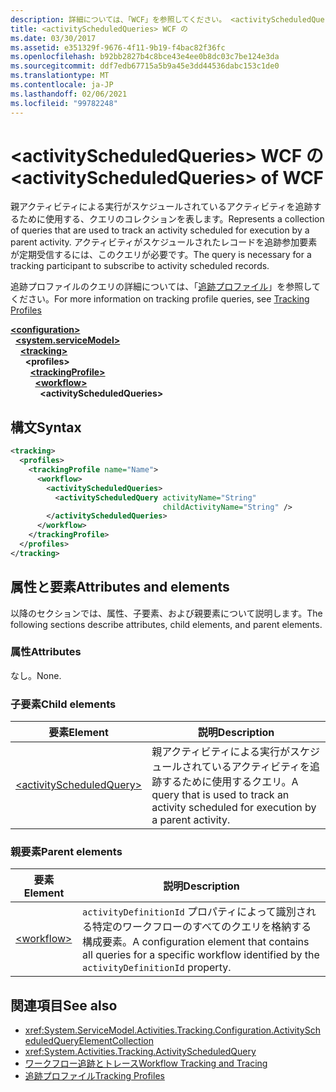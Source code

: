 ```yaml
---
description: 詳細については、「WCF」を参照してください。 <activityScheduledQueries>
title: <activityScheduledQueries> WCF の
ms.date: 03/30/2017
ms.assetid: e351329f-9676-4f11-9b19-f4bac82f36fc
ms.openlocfilehash: b92bb2827b4c8bce43e4ee0b8dc03c7be124e3da
ms.sourcegitcommit: ddf7edb67715a5b9a45e3dd44536dabc153c1de0
ms.translationtype: MT
ms.contentlocale: ja-JP
ms.lasthandoff: 02/06/2021
ms.locfileid: "99782248"
---
```

# <a name="activityscheduledqueries-of-wcf"></a><span data-ttu-id="f9528-103">\<activityScheduledQueries> WCF の</span><span class="sxs-lookup"><span data-stu-id="f9528-103">\<activityScheduledQueries> of WCF</span></span>

<span data-ttu-id="f9528-104">親アクティビティによる実行がスケジュールされているアクティビティを追跡するために使用する、クエリのコレクションを表します。</span><span class="sxs-lookup"><span data-stu-id="f9528-104">Represents a collection of queries that are used to track an activity scheduled for execution by a parent activity.</span></span> <span data-ttu-id="f9528-105">アクティビティがスケジュールされたレコードを追跡参加要素が定期受信するには、このクエリが必要です。</span><span class="sxs-lookup"><span data-stu-id="f9528-105">The query is necessary for a tracking participant to subscribe to activity scheduled records.</span></span>  
  
<span data-ttu-id="f9528-106">追跡プロファイルのクエリの詳細については、「[追跡プロファイル](../../../windows-workflow-foundation/tracking-profiles.md)」を参照してください。</span><span class="sxs-lookup"><span data-stu-id="f9528-106">For more information on tracking profile queries, see [Tracking Profiles](../../../windows-workflow-foundation/tracking-profiles.md)</span></span>  
  
[**\<configuration>**](../configuration-element.md)\
&nbsp;&nbsp;[**\<system.serviceModel>**](system-servicemodel.md)\
&nbsp;&nbsp;&nbsp;&nbsp;[**\<tracking>**](tracking-of-wcf.md)\
&nbsp;&nbsp;&nbsp;&nbsp;&nbsp;&nbsp;**\<profiles>**\
&nbsp;&nbsp;&nbsp;&nbsp;&nbsp;&nbsp;&nbsp;&nbsp;[**\<trackingProfile>**](trackingprofile-of-wcf.md)\
&nbsp;&nbsp;&nbsp;&nbsp;&nbsp;&nbsp;&nbsp;&nbsp;&nbsp;&nbsp;[**\<workflow>**](workflow-of-wcf.md)\
&nbsp;&nbsp;&nbsp;&nbsp;&nbsp;&nbsp;&nbsp;&nbsp;&nbsp;&nbsp;&nbsp;&nbsp;**\<activityScheduledQueries>**  
  
## <a name="syntax"></a><span data-ttu-id="f9528-107">構文</span><span class="sxs-lookup"><span data-stu-id="f9528-107">Syntax</span></span>  
  
```xml  
<tracking>
  <profiles>
    <trackingProfile name="Name">
      <workflow>
        <activityScheduledQueries>
          <activityScheduledQuery activityName="String"
                                  childActivityName="String" />
        </activityScheduledQueries>
      </workflow>
    </trackingProfile>
  </profiles>
</tracking>
```  
  
## <a name="attributes-and-elements"></a><span data-ttu-id="f9528-108">属性と要素</span><span class="sxs-lookup"><span data-stu-id="f9528-108">Attributes and elements</span></span>  

<span data-ttu-id="f9528-109">以降のセクションでは、属性、子要素、および親要素について説明します。</span><span class="sxs-lookup"><span data-stu-id="f9528-109">The following sections describe attributes, child elements, and parent elements.</span></span>  
  
### <a name="attributes"></a><span data-ttu-id="f9528-110">属性</span><span class="sxs-lookup"><span data-stu-id="f9528-110">Attributes</span></span>  

<span data-ttu-id="f9528-111">なし。</span><span class="sxs-lookup"><span data-stu-id="f9528-111">None.</span></span>  
  
### <a name="child-elements"></a><span data-ttu-id="f9528-112">子要素</span><span class="sxs-lookup"><span data-stu-id="f9528-112">Child elements</span></span>  
  
|<span data-ttu-id="f9528-113">要素</span><span class="sxs-lookup"><span data-stu-id="f9528-113">Element</span></span>|<span data-ttu-id="f9528-114">説明</span><span class="sxs-lookup"><span data-stu-id="f9528-114">Description</span></span>|  
|-------------|-----------------|  
|[\<activityScheduledQuery>](activityscheduledquery-of-wcf.md)|<span data-ttu-id="f9528-115">親アクティビティによる実行がスケジュールされているアクティビティを追跡するために使用するクエリ。</span><span class="sxs-lookup"><span data-stu-id="f9528-115">A query that is used to track an activity scheduled for execution by a parent activity.</span></span>|  
  
### <a name="parent-elements"></a><span data-ttu-id="f9528-116">親要素</span><span class="sxs-lookup"><span data-stu-id="f9528-116">Parent elements</span></span>  
  
|<span data-ttu-id="f9528-117">要素</span><span class="sxs-lookup"><span data-stu-id="f9528-117">Element</span></span>|<span data-ttu-id="f9528-118">説明</span><span class="sxs-lookup"><span data-stu-id="f9528-118">Description</span></span>|  
|-------------|-----------------|  
|[\<workflow>](../windows-workflow-foundation/workflow.md)|<span data-ttu-id="f9528-119">`activityDefinitionId` プロパティによって識別される特定のワークフローのすべてのクエリを格納する構成要素。</span><span class="sxs-lookup"><span data-stu-id="f9528-119">A configuration element that contains all queries for a specific workflow identified by the `activityDefinitionId` property.</span></span>|  
  
## <a name="see-also"></a><span data-ttu-id="f9528-120">関連項目</span><span class="sxs-lookup"><span data-stu-id="f9528-120">See also</span></span>

- <xref:System.ServiceModel.Activities.Tracking.Configuration.ActivityScheduledQueryElementCollection>
- <xref:System.Activities.Tracking.ActivityScheduledQuery>
- [<span data-ttu-id="f9528-121">ワークフロー追跡とトレース</span><span class="sxs-lookup"><span data-stu-id="f9528-121">Workflow Tracking and Tracing</span></span>](../../../windows-workflow-foundation/workflow-tracking-and-tracing.md)
- [<span data-ttu-id="f9528-122">追跡プロファイル</span><span class="sxs-lookup"><span data-stu-id="f9528-122">Tracking Profiles</span></span>](../../../windows-workflow-foundation/tracking-profiles.md)
